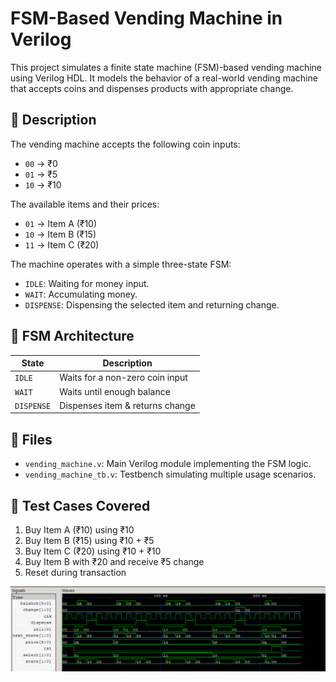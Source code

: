 # FSM-Based Vending Machine in Verilog

This project simulates a finite state machine (FSM)-based vending machine using Verilog HDL. It models the behavior of a real-world vending machine that accepts coins and dispenses products with appropriate change.

## 🧠 Description

The vending machine accepts the following coin inputs:
- `00` → ₹0
- `01` → ₹5
- `10` → ₹10

The available items and their prices:
- `01` → Item A (₹10)
- `10` → Item B (₹15)
- `11` → Item C (₹20)

The machine operates with a simple three-state FSM:
- `IDLE`: Waiting for money input.
- `WAIT`: Accumulating money.
- `DISPENSE`: Dispensing the selected item and returning change.

## 🔁 FSM Architecture

| State     | Description                       |
|-----------|-----------------------------------|
| `IDLE`    | Waits for a non-zero coin input   |
| `WAIT`    | Waits until enough balance        |
| `DISPENSE`| Dispenses item & returns change   |

## 📁 Files

- `vending_machine.v`: Main Verilog module implementing the FSM logic.
- `vending_machine_tb.v`: Testbench simulating multiple usage scenarios.

## 🧪 Test Cases Covered

1. Buy Item A (₹10) using ₹10
2. Buy Item B (₹15) using ₹10 + ₹5
3. Buy Item C (₹20) using ₹10 + ₹10
4. Buy Item B with ₹20 and receive ₹5 change
5. Reset during transaction

![Vending machine output](vend.png)

